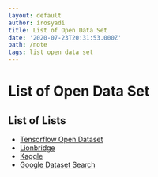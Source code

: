 ```yaml
---
layout: default
author: irosyadi
title: List of Open Data Set
date: '2020-07-23T20:31:53.000Z'
path: /note
tags: list open data set
---
```


# List of Open Data Set

## List of Lists

* [Tensorflow Open Dataset](https://www.tensorflow.org/datasets/catalog/overview)
* [Lionbridge](https://lionbridge.ai/datasets/)
* [Kaggle](https://www.kaggle.com/datasets)
* [Google Dataset Search](https://datasetsearch.research.google.com/)


